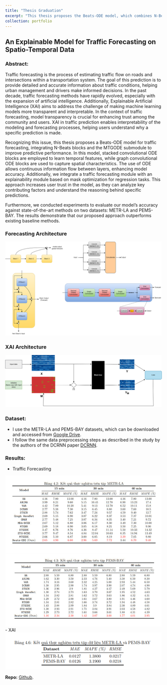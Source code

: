 ```yaml
---
title: "Thesis Graduation"
excerpt: "This thesis proposes the Beats-ODE model, which combines N-Beats and MTGODE to enhance traffic forecasting by learning temporal and spatial features through ODE. Additionally, the model integrates an explanation mechanism based on mask optimization, improving transparency and reliability.<br/><img src='/images/BeatsODE.png'>"
collection: portfolio
---
```

## An Explainable Model for Traffic Forecasting on Spatio-Temporal Data
### Abstract:
Traffic forecasting is the process of estimating traffic flow on roads and intersections within a transportation system. The goal of this prediction is to provide detailed and accurate information about traffic conditions, helping urban management and drivers make informed decisions. In the past decade, traffic forecasting methods have rapidly evolved, especially with the expansion of artificial intelligence. Additionally, Explainable Artificial Intelligence (XAI) aims to address the challenge of making machine learning models more transparent and interpretable. In the context of traffic forecasting, model transparency is crucial for enhancing trust among the community and users. XAI in traffic prediction enables interpretability of the modeling and forecasting processes, helping users understand why a specific prediction is made.

Recognizing this issue, this thesis proposes a Beats-ODE model for traffic forecasting, integrating N-Beats blocks and the MTGODE submodule to improve predictive performance. In this model, stacked convolutional ODE blocks are employed to learn temporal features, while graph convolutional ODE blocks are used to capture spatial characteristics. The use of ODE allows continuous information flow between layers, enhancing model accuracy. Additionally, we integrate a traffic forecasting module with an explainability module based on mask optimization for regression tasks. This approach increases user trust in the model, as they can analyze key contributing factors and understand the reasoning behind specific predictions.

Furthermore, we conducted experiments to evaluate our model’s accuracy against state-of-the-art methods on two datasets: METR-LA and PEMS-BAY. The results demonstrate that our proposed approach outperforms existing baseline methods.

### Forecasting Architecture
<img src='/images/BeatsODE.png'>

### XAI Architecture
<img src='/images/Dynamask.png'>

### Dataset:
- I use the METR-LA and PEMS-BAY datasets, which can be downloaded and accessed from [Google Drive](https://drive.google.com/drive/folders/10FOTa6HXPqX8Pf5WRoRwcFnW9BrNZEIX).
- I follow the same data preprocessing steps as described in the study by the authors of the DCRNN paper [DCRNN](https://arxiv.org/pdf/1707.01926.pdf).

### Results:
- Traffic Forecasting
<img src="/images/METR.jpg"/>
<img src="/images/PEMS.jpg"/>
- XAI

<img src="/images/XAI.jpg"/>

**Repo:** [Github](https://github.com/PMX120202/GraduationThesis).